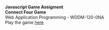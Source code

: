 <b> Javascript Game Assigment </b> <br>
<b> Connect Four Game </b> <br>
Web Application Programming - WDDM-120-0NA <br>
Play the game <a href="https://jsgameassignment.netlify.app/">here</a>
